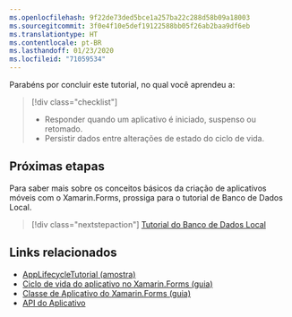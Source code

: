 ```yaml
---
ms.openlocfilehash: 9f22de73ded5bce1a257ba22c288d58b09a18003
ms.sourcegitcommit: 3f0e4f10e5def19122588bb05f26ab2baa9df6eb
ms.translationtype: HT
ms.contentlocale: pt-BR
ms.lasthandoff: 01/23/2020
ms.locfileid: "71059534"
---
```

Parabéns por concluir este tutorial, no qual você aprendeu a:

> [!div class="checklist"]
>
> - Responder quando um aplicativo é iniciado, suspenso ou retomado.
> - Persistir dados entre alterações de estado do ciclo de vida.

## <a name="next-steps"></a>Próximas etapas

Para saber mais sobre os conceitos básicos da criação de aplicativos móveis com o Xamarin.Forms, prossiga para o tutorial de Banco de Dados Local.

> [!div class="nextstepaction"]
> [Tutorial do Banco de Dados Local](~/get-started/tutorials/local-database/index.yml)

## <a name="related-links"></a>Links relacionados

- [AppLifecycleTutorial (amostra)](https://docs.microsoft.com/samples/xamarin/xamarin-forms-samples/getstarted-tutorials-applifecycletutorial/)
- [Ciclo de vida do aplicativo no Xamarin.Forms (guia)](~/xamarin-forms/app-fundamentals/app-lifecycle.md)
- [Classe de Aplicativo do Xamarin.Forms (guia)](~/xamarin-forms/app-fundamentals/application-class.md)
- [API do Aplicativo](xref:Xamarin.Forms.Application)
